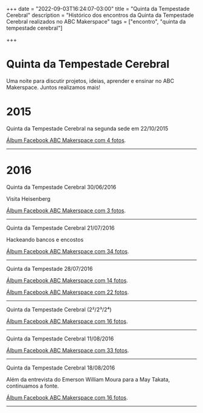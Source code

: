 +++ 
date = "2022-09-03T16:24:07-03:00" 
title = "Quinta da Tempestade Cerebral" 
description = "Histórico dos encontros da Quinta da Tempestade Cerebral realizados no ABC Makerspace" 
tags = ["encontro", "quinta da tempestade cerebral"]

+++

# Quinta da Tempestade Cerebral
Uma noite para discutir projetos, ideias, aprender e ensinar no ABC Makerspace. Juntos realizamos mais!

# 2015
Quinta da Tempestade Cerebral na segunda sede em 22/10/2015

[Álbum Facebook ABC Makerspace com 4 fotos](https://www.facebook.com/media/set/?set=a.1640617539538926&type=3).
________________________________________
# 2016
Quinta da Tempestade Cerebral 30/06/2016

Visita Heisenberg

[Álbum Facebook ABC Makerspace com 3 fotos](https://www.facebook.com/media/set/?set=a.1729882973945715&type=3).
________________________________________

Quinta da Tempestade Cerebral 21/07/2016

Hackeando bancos e encostos

[Álbum Facebook ABC Makerspace com 34 fotos](https://www.facebook.com/media/set/?set=a.1737808436486502&type=3).
________________________________________

Quinta da Tempestade 28/07/2016

[Álbum Facebook ABC Makerspace com 14 fotos](https://www.facebook.com/media/set/?set=a.1740698959530783&type=3).

[Álbum Facebook ABC Makerspace com 22 fotos](https://www.facebook.com/media/set/?set=a.1740766326190713&type=3).
________________________________________

Quinta da Tempestade Cerebral (2²/2³/2⁴)

[Álbum Facebook ABC Makerspace com 16 fotos](https://www.facebook.com/media/set/?set=a.1743631852570827&type=3).
________________________________________

Quinta da Tempestade Cerebral 11/08/2016

[Álbum Facebook ABC Makerspace com 33 fotos](https://www.facebook.com/media/set/?set=a.1746733698927309&type=3).
________________________________________

Quinta da Tempestade Cerebral 18/08/2016

Além da entrevista do Emerson William Moura para a May Takata, continuamos a fonte.

[Álbum Facebook ABC Makerspace com 16 fotos](https://www.facebook.com/media/set/?set=a.1749949701939042&type=3).
________________________________________
